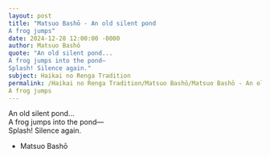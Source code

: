 ```yaml
---
layout: post
title: "Matsuo Bashō - An old silent pond  
A frog jumps"
date: 2024-12-28 12:00:00 -0000
author: Matsuo Bashō
quote: "An old silent pond...  
A frog jumps into the pond—  
Splash! Silence again."
subject: Haikai no Renga Tradition
permalink: /Haikai no Renga Tradition/Matsuo Bashō/Matsuo Bashō - An old silent pond  
A frog jumps
---
```


An old silent pond...  
A frog jumps into the pond—  
Splash! Silence again.

- Matsuo Bashō
